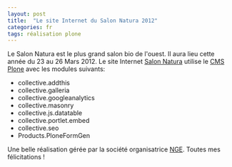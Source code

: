 ```yaml
---
layout: post
title:  "Le site Internet du Salon Natura 2012"
categories: fr
tags: réalisation plone
---
```


Le Salon Natura est le plus grand salon bio de l'ouest.
Il aura lieu cette année du 23 au 26 Mars 2012.
Le site Internet [Salon Natura](http://www.salon-natura.com/) utilise le [CMS Plone](http://plone.org) avec les modules suivants:

* collective.addthis
* collective.galleria
* collective.googleanalytics
* collective.masonry
* collective.js.datatable
* collective.portlet.embed
* collective.seo
* Products.PloneFormGen
 

Une belle réalisation gérée par la société organisatrice [NGE](http://nge-nantes.fr/).
Toutes mes félicitations !